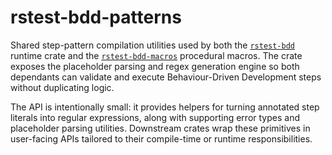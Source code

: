 # rstest-bdd-patterns

Shared step-pattern compilation utilities used by both the
[`rstest-bdd`](https://crates.io/crates/rstest-bdd) runtime crate and the
[`rstest-bdd-macros`](https://crates.io/crates/rstest-bdd-macros) procedural
macros. The crate exposes the placeholder parsing and regex generation engine
so both dependants can validate and execute Behaviour-Driven Development steps
without duplicating logic.

The API is intentionally small: it provides helpers for turning annotated step
literals into regular expressions, along with supporting error types and
placeholder parsing utilities. Downstream crates wrap these primitives in
user-facing APIs tailored to their compile-time or runtime responsibilities.
